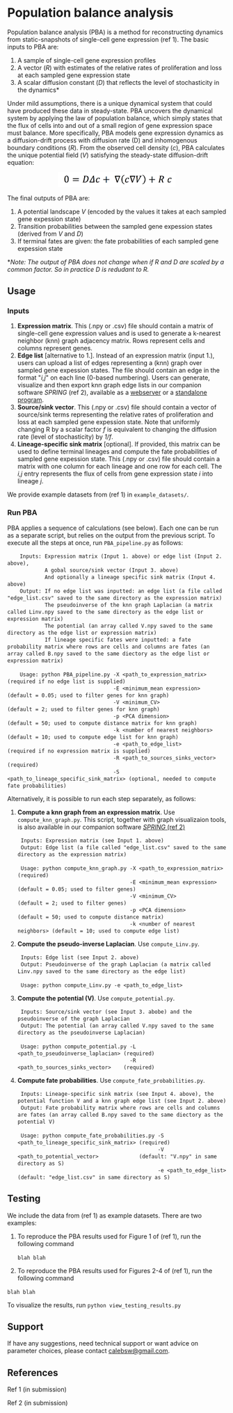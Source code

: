 Population balance analysis
=======================

Population balance analysis (PBA) is a method for reconstructing dynamics from static-snapshots of single-cell gene expression (ref 1). The basic inputs to PBA are:

1. A sample of single-cell gene expression profiles
2. A vector (_R_) with estimates of the relative rates of proliferation and loss at each sampled gene expression state
3. A scalar diffusion constant (_D_) that reflects the level of stochasticity in the dynamics*

Under mild assumptions, there is a unique dynamical system that could have produced these data in steady-state. PBA uncovers the dynamical system by applying the law of population balance, which simply states that the flux of cells into and out of a small region of gene expression space must balance. More specifically, PBA models gene expression dynamics as a diffusion-drift process with diffusion rate (D) and inhomogenous boundary conditions (_R_). From the observed cell density (_c_), PBA calculates the unique potential field (_V_) satisfying the steady-state diffusion-drift equation:

<p align="center">
<img src="https://github.com/AllonKleinLab/PBA/blob/master/aux_files/diff_drift_eq.png" width=270 />
</p>


The final outputs of PBA are:

1. A potential landscape _V_ (encoded by the values it takes at each sampled gene expession state)
2. Transition probabilities between the sampled gene expession states (derived from _V_ and _D_)
3. If terminal fates are given: the fate probabilities of each sampled gene expession state

*_Note: The output of PBA does not change when if R and D are scaled by a common factor. So in practice D is redudant to R._ 

## Usage ##

### Inputs ###

1. **Expression matrix**. This (.npy or .csv) file should contain a matrix of single-cell gene expression values and is used to generate a k-nearest neighbor (knn) graph adjacency matrix. Rows represent cells and columns represent genes. 
2. **Edge list** [alternative to 1.]. Instead of an expression matrix (input 1.), users can upload a list of edges representing a (knn) graph over sampled gene expession states. The file should contain an edge in the format "_i,j_" on each line (0-based numbering). Users can generate, visualize and then export knn graph edge lists in our companion software _SPRING_ (ref 2), available as a [webserver](https://kleintools.hms.harvard.edu/tools/spring.html) or a [standalone program](https://github.com/AllonKleinLab/SPRING/). 
3. **Source/sink vector**. This (.npy or .csv) file should contain a vector of source/sink terms representing the relative rates of proliferation and loss at each sampled gene expession state. Note that uniformly changing R by a scalar factor _f_ is equivalent to changing the diffusion rate (level of stochasticity) by _1/f_.
4. **Lineage-specific sink matrix** [optional]. If provided, this matrix can be used to define terminal lineages and compute the fate probabilities of sampled gene expession state. This (.npy or .csv) file should contain a matrix with one column for each lineage and one row for each cell. The _i,j_ entry represents the flux of cells from gene expression state _i_ into lineage _j_. 

We provide example datasets from (ref 1) in `example_datasets/`. 

### Run PBA ###

PBA applies a sequence of calculations (see below). Each one can be run as a separate script, but relies on the output from the previous script. To execute all the steps at once, run `PBA_pipeline.py` as follows: 

        Inputs: Expression matrix (Input 1. above) or edge list (Input 2. above), 
                A gobal source/sink vector (Input 3. above) 
                And optionally a lineage specific sink matrix (Input 4. above)
        Output: If no edge list was inputted: an edge list (a file called "edge_list.csv" saved to the same directory as the expression matrix)
                The pseudoinverse of the knn graph Laplacian (a matrix called Linv.npy saved to the same directory as the edge list or expression matrix)
                The potential (an array called V.npy saved to the same directory as the edge list or expression matrix)
                If lineage specific fates were inputted: a fate probability matrix where rows are cells and columns are fates (an array called B.npy saved to the same diectory as the edge list or expression matrix)

        Usage: python PBA_pipeline.py -X <path_to_expression_matrix>            (required if no edge list is supplied)
                                      -E <minimum_mean expression>              (default = 0.05; used to filter genes for knn graph)
                                      -V <minimum_CV>                           (default = 2; used to filter genes for knn graph)
                                      -p <PCA dimension>                        (default = 50; used to compute distance matrix for knn graph)
                                      -k <number of nearest neighbors>          (default = 10; used to compute edge list for knn graph)
                                      -e <path_to_edge_list>                    (required if no expression matrix is supplied)
                                      -R <path_to_sources_sinks_vector>         (required)
                                      -S <path_to_lineage_specific_sink_matrix> (optional, needed to compute fate probabilities)


Alternatively, it is possible to run each step separately, as follows: 

1. **Compute a knn graph from an expression matrix**. Use `compute_knn_graph.py`. This script, together with graph visualizaion tools, is also available in our companion software [_SPRING_ (ref 2)](https://github.com/AllonKleinLab/SPRING/tree/master)


        Inputs: Expression matrix (see Input 1. above)
        Output: Edge list (a file called "edge_list.csv" saved to the same directory as the expression matrix)

        Usage: python compute_knn_graph.py -X <path_to_expression_matrix>   (required)
                                           -E <minimum_mean expression>     (default = 0.05; used to filter genes)
                                           -V <minimum_CV>                  (default = 2; used to filter genes)
                                           -p <PCA dimension>               (default = 50; used to compute distance matrix)
                                           -k <number of nearest neighbors> (default = 10; used to compute edge list)

2. **Compute the pseudo-inverse Laplacian**. Use `compute_Linv.py`. 


        Inputs: Edge list (see Input 2. above)
        Output: Pseudoinverse of the graph Laplacian (a matrix called Linv.npy saved to the same directory as the edge list)

        Usage: python compute_Linv.py -e <path_to_edge_list>

3. **Compute the potential (V)**. Use `compute_potential.py`. 


        Inputs: Source/sink vector (see Input 3. abobe) and the pseudoinverse of the graph Laplacian 
        Output: The potential (an array called V.npy saved to the same directory as the pseudoinverse Laplacian)

        Usage: python compute_potential.py -L <path_to_pseudoinverse_laplacian> (required)
                                           -R <path_to_sources_sinks_vector>    (required)
        
4. **Compute fate probabilities**. Use `compute_fate_probabilities.py`. 


        Inputs: Lineage-specific sink matrix (see Input 4. above), the potential function V and a knn graph edge list (see Input 2. above)
        Output: Fate probability matrix where rows are cells and columns are fates (an array called B.npy saved to the same diectory as the potential V)

        Usage: python compute_fate_probabilities.py -S <path_to_lineage_specific_sink_matrix> (required)
                                                    -V <path_to_potential_vector>             (default: "V.npy" in same directory as S)
                                                    -e <path_to_edge_list>                    (default: "edge_list.csv" in same directory as S)


## Testing ##

We include the data from (ref 1) as example datasets. There are two examples:

1. To reproduce the PBA results used for Figure 1 of (ref 1), run the following command
 
   `blah blah`

2. To reproduce the PBA results used for Figures 2-4 of (ref 1), run the following command

 `blah blah`
 
To visualize the results, run `python view_testing_results.py`

## Support ##

If have any suggestions, need technical support or want advice on parameter choices, please contact calebsw@gmail.com. 

## References ##

Ref 1 (in submission)

Ref 2 (in submission)

